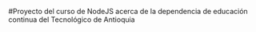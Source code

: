 #Proyecto del curso de NodeJS acerca de la dependencia de educación continua del Tecnológico de Antioquia
